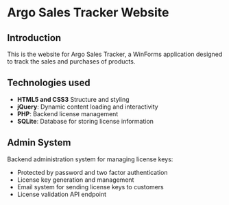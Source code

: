 # Argo Sales Tracker Website

## Introduction

This is the website for Argo Sales Tracker, a WinForms application designed to track the sales and purchases of products.

## Technologies used

- **HTML5 and CSS3** Structure and styling
- **jQuery**: Dynamic content loading and interactivity
- **PHP**: Backend license management
- **SQLite**: Database for storing license information

## Admin System

Backend administration system for managing license keys:

- Protected by password and two factor authentication
- License key generation and management
- Email system for sending license keys to customers
- License validation API endpoint
